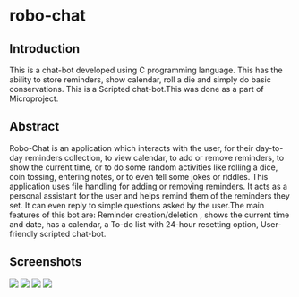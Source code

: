 # robo-chat
## Introduction
<p>This is a chat-bot developed using C programming language. This has the ability to store reminders, show calendar, roll a die and simply do basic conservations. This is a Scripted chat-bot.This was done as a part of Microproject.</p>
<h2> Abstract </h2>
<p> Robo-Chat is an application which interacts with the user, for their day-to-day reminders collection, to view calendar, to add or remove reminders, to show the current time, or to do some random activities like rolling a dice, coin tossing, entering notes, or to even tell some jokes or riddles. This application uses file handling for adding or removing reminders. It acts as a personal assistant for the user and helps remind them of the reminders they set. It can even reply to simple questions asked by the user.The main features of this bot are: Reminder creation/deletion , shows the current time and date, has a calendar, a To-do list with 24-hour resetting option, User-friendly scripted chat-bot.<p>
<h2> Screenshots</h2>
<image src="https://github.com/jamesjose03/robo-chat/blob/master/Robo-Chat_Snaps/micropro_snap1.JPG">
  <image src="https://github.com/jamesjose03/robo-chat/blob/master/Robo-Chat_Snaps/micropro_welcomepg.JPG">
  <image src="https://github.com/jamesjose03/robo-chat/blob/master/Robo-Chat_Snaps/micropro_menu.JPG">
  <image src="https://github.com/jamesjose03/robo-chat/blob/master/Robo-Chat_Snaps/micropro_main.JPG">
